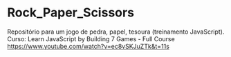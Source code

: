 # Rock_Paper_Scissors
Repositório para um jogo de pedra, papel, tesoura (treinamento JavaScript). <br>
Curso: Learn JavaScript by Building 7 Games - Full Course <br>
https://www.youtube.com/watch?v=ec8vSKJuZTk&t=11s
